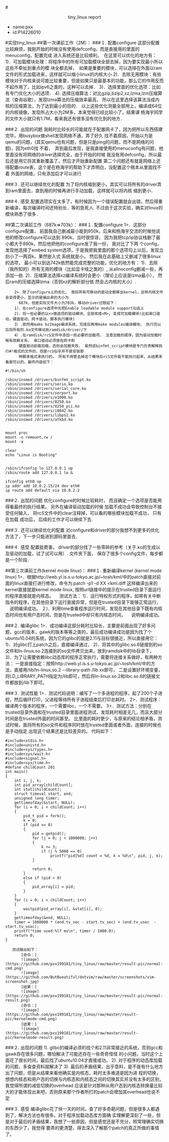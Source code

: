 #<center>tiny_linux report</center>
* name:pxx
* id:P14226010

#实现tiny_linux
##第一次课前工作（2M）：
###１. 配置configure
            这部分配置比较麻烦，我刚开始的时候没有使用defconfig，而是直接用的里面的menuconfig，配置完成
		进入系统还是比较顺利，　在这里可以优化的地方有：
		1)．可加载模块处理：将程序中的所有可加载模块全部去掉，因为要实现最小所以这些不牵扯到重点的模
            块全都去掉，　如果是重要的模块，可以选择在外面以ram文件的形式加载进来，这样就可以缩小linux的内核大小
		2)．去除无用模块：有些模块对于内核来说可能比较重要，但是如果只是最基本的功能，那么它的作用反而
            不起作用了，比如ipv6之类的，这种可以去掉．
		3)．选择里面的优化选项：比如有专门优化大小的选项．
		4). 选择压缩算法：对比gzip,bzip2,xz,lzma,lzm压缩算法（查询谷歌），发现lzma算法的压缩效率最高，
            所以在这里选择该算法当成内核的压缩算法，为了达到最小的目的．
        以上这些优化测量全部用上，编译成64位的内核镜像，发现所占大小为2M多，本来觉得已经比较小了，结果课
        杨海宇同学的文件大小就只有1.7M，看来我还有很多没有优化到的地方．

###２. 出现的问题
            我耗时比较长的可能就在于配置网卡了，因为把所以东西搭建完毕，用busybox做shell发现网络不通，弄了好久
		找不着原因，开始以为是qemu的问题，(其实qemu也有问题，但是只是ping的问题，而不是网络的问题)，因为eth0找
		不着，　弄到最后发现，是我直接使用的menuconfig有问题，他里面没有将网络的driver选择完全，由于开始的时候
		我没有用defconfig，所以最后还是用它将其重新覆盖了，然后才开始重新配置
            第二个问题还有就是网络上还得配置route表，这个是在杨海宇的帮助下才弄明白，没配置这个根本从里面找不着
		外面的网络，只有添加后才可以进行

###３. 还可以继续优化的配置
            为了将内核缩到更小，其实可以将所有的driver弄到ram里面去，直到用的时候再进行手动加载，这样就可以将内核
		缩到更小．

###４. 感受
            配置选项实在太多了，有时候因为一个错误配置就会出错，然后得重新编译，每次编译时间还特别长．等的急死人.
		不过由于这次实验，确实对linux的模块熟悉了很多．


##第二次课前工作（687k=>703k）：
###１. 配置configure
		1>．这部分configure配置， 前面我自己删减最小能到950k，后来和杨海宇交流的时候他说他的修改configure可以达到
		  890k，当时很惊讶， 因为我把tcp/ip协议栈删了最小都大于890k，然后他把他的configure发了我一份， 我对比了下两
		  个config，发现他选择了embed system选项，于是我把我里面的那个选项勾上以后，发现立刻小了一两百k，果然嵌入式
		  系统就是小， 然后我在此基础上又删减了很多linux的选项， 最小可以到达742k依然能完成完整的功能，优化的地方有：
		1)．去除（我所知的）所有无用的模块（比如显卡啥之类的）, 从allnoconfig删减一些，再添加一些.
		2)．压缩算法选择xz编译系统时会更小（理论上应该是lzma最小）， 然后ram的压缩选择lzma（否则xz的解析部分依
		  然会占内核的大小）.
		
		2>．除了configure上的优化， 我将所有可移动的驱动全都移出kernel，这样内核文件会变得更小，显示的是编出来的大小为
		  687k，但是实际文件大小为703k，移动driver过程如下：
		1)．在configure选项中先把Enable loadable module support勾选上
		2)．将一些必要的以<>做选项的驱动模块，全部改成<M>, 变成可加载模块(比如串口驱动，键盘驱动，网卡驱动，脚本执行模块)
		3）.依然用make bzImage编译系统，完成后再用make modules编译模块， 执行完以后将所有的.ko文件移动到ramdisk/driver/下
		4）.在ramdisk/rcS文件中添加一些必要的加载项， 注意加载的顺序，因为驱动加载时候有依赖关系， 串口驱动必须放在网卡和
		  键盘驱动前面加载，否则会加载失败， 虽然说binfmt_script模块是专门负责解释执行#!格式的文件的，但是rcS似乎并不是安装那
		  种脚本格式来执行的， 所有不用管去掉这个模块后rcS文件能不能执行起来，从结果来看是可以的，最终内容如下：
```
#!/bin/sh

/sbin/insmod /drivers/binfmt_script.ko
/sbin/insmod /drivers/serio.ko
/sbin/insmod /drivers/serial_core.ko
/sbin/insmod /drivers/serport.ko
/sbin/insmod /drivers/e1000.ko
/sbin/insmod /drivers/8250.ko
/sbin/insmod /drivers/8250_pci.ko
/sbin/insmod /drivers/i8042.ko
/sbin/insmod /drivers/libps2.ko
/sbin/insmod /drivers/atkbd.ko


mount proc
mount -o remount,rw /
mount -a

clear
echo "Linux is Booting"


/sbin/ifconfig lo 127.0.0.1 up
/sbin/route add 127.0.0.1 lo &

ifconfig eth0 up
ip addr add 10.0.2.15/24 dev eth0
ip route add default via 10.0.2.2

```
###２. 出现的问题
            优化configure的时候比较耗时， 而且确定一个选项是否能用得看最终的执行结果。 另外在编译驱动加载的时候
		  加载不成功会导致控制台不接受任何输入， 将rcS文件中的clear注释掉，可以看的哪些模块加载不成功， 只有在加载
		  成功后， 后续的工作才可以继续下去.

###３. 还可以继续优化的配置
            对configure和driver的部分我想不到更多的优化方法了，下一步只能进到源码里面去．

###４. 感受
            配置挺费事， driver的部分找了一些零碎的参考（关于.ko的生成以及驱动的加载，试了试可以用）.
		  文件夹下面， 保存了很多个config文件，每步都是一个阶段．

		

##第三次课前工作(kernel mode linux)：
###１. 重新编译kernel (kernel mode linux)
		1>．根据http://web.yl.is.s.u-tokyo.ac.jp/~tosh/kml/中的patch直接对前面的linux直接打进行修改，命令为:patch -p1 -d XX <kml.diff
		  这样编译出来的kernel直接就是kernel mode linux, 按照url链接中的提示在trusted目录下面运行的程序直接就是内核态。
		  　测试方法：
		          1)．运行特权形式的程序，如带有关中断指令的程序，在其他目录下运行直接异常，但是在trusted目录下能够正常运行，
		  　说明编译成功。
		          ２)．利用time查看程序运行时间，发现在其他目录下既有内核态时间也有用户态时间，但是在trusted中却只有内核态时间，
		  　说明编译成功。
		  
###２. 编译glibc
		1>．成功编译这部分耗时比较长，主要是前面出现了好多问题，gcc的版本，gawk的版本等等之类的，最后成功编译成功是因为找了个
		  ubuntu10.04的系统，因为它的glibc的就是2.11与目标很接近，所以直接用它：
		1)．对glibc打上patch之后，直接编译通过，
		2)．将其中的glibc.so.6链接到的so文件和ln-linux.so.2连接到的so文件拷贝出来，放到ramdisk中的lib目录下，
		3)．为了让需要依赖libc动态库的程序正常执行，需要将连接关系做好，有两种方法：
		  一是直接指定：按照http://web.yl.is.s.u-tokyo.ac.jp/~tosh/kml/中的方法，直接用/lib/ln-linux.so.2 --library-path /lib xx即可，
		  二是设置好环境变量，将LD_LIBRARY_PATH指定为/lib即可，然后将ln-linux.so.2和libc.so.6的链接文件都放到/lib下即可。
		  
###３. 测试性能
		1>．测试代码说明：编写了一个多进程的程序，起了200个子进程，然后循环打印，父进程等待所有子进程结束后打印总耗时。
		2>．测试程序：编译两个版本的程序，一个需要libc，一个不需要。
		3>．测试方法：分别在trusted目录外面和在trusted目录里面进程测试，发现耗时相差无几，而且大部分时间是在trusted外面的时间甚至。
		  比里面的耗时更少，与原来的结论相矛盾，测试时候，我将所有的so文件和程序同时放在trusted里面或者外面，连接的时候也是手动指定
		  出现这个结果还是比较差异的。
	   代码如下：
```
#include<stdio.h>
#include<unistd.h>
#include<sys/types.h>
#include<sys/wait.h>
#include<signal.h>
#include<sys/time.h>
#define childCount 201
int main()
{
	int i, j, k;
	int pid_array[childCount];
	int stat[childCount];
	struct timeval start, end;
	unsigned long timer;
	gettimeofday(&start, NULL);
	for (i = 0; i < childCount; i++)
	{
		pid_t pid = fork();
		k = 0;
		if (pid == 0)
		{	
			pid = getpid();
			for (j = 0; j < 1000000; j++)
			{
				k += 3;
				if (j % 5000 == 0)
					printf("pid[%d] count = %d, k = %d\n", pid, j, k);
			}
				
			return 0;
		}
		else if (pid > 0)
		{
			pid_array[i] = pid;
		}
	}
	for (i = 0; i < childCount; i++)
	{
		waitpid(pid_array[i], &stat[i], 0);
	}
	gettimeofday(&end, NULL);
	timer = 1000000 * (end.tv_sec - start.tv_sec) + (end.tv_usec  -start.tv_usec);
	printf("time used:%lf ms\n", timer / 1000.0);
	return 0;
}
```
	   测试输出如下：
	   	   [命令：]
	   	   ![image](https://github.com/pxx199181/tiny_linux/raw/master/result-pic/normal-cmd.png)
	   	   ![image](https://github.com/ButBueatiful/dotvim/raw/master/screenshots/vim-screenshot.jpg)
	   	   [结果：]
	   	   ![image](https://github.com/pxx199181/tiny_linux/raw/master/result-pic/normal-result.png)
	   	   [命令：]
	   	   ![image](https://github.com/pxx199181/tiny_linux/raw/master/result-pic/kernelmode-cmd.png)
	   	   [结果：]
	   	   ![image](https://github.com/pxx199181/tiny_linux/raw/master/result-pic/kernelmode-result.png)
	   	   
###２. 出现的问题
            1). glibc的编译必须的找个和2.11非常接近的系统，否则gcc和gawk存在很多问题，哪怕解决了可能还存在一些奇奇怪怪
		  的小问题，当时这个上面花了很长时间，最后找了ubuntu10.04才直接成功。
            2). 对于程序的动态库加载的问题，多查查资料就解决了
            3). 最后的矛盾结果，出乎意料，是不是有什么地方出了问题，但是从结果来看他确实是内核态，耗时太多难道是因为进
		  程的切换，想想内核态和用户态的切换与内核态和内核态之间的切换其实并没有太多的区别，我觉得所谓的减低切换的overhead
		  应该是针对那种从用户态到内核态转换量比较大的才能体现出来吧，否则原来那个作者所打的patch会增加其overhead也说不定

###３. 感受
            编译glibc花了快一天的时间，查了好多奇葩问题，但是很多人都遇到了，解决方法也有很多。对于程序加载动态库方面确
		 实理解更深刻了一些，但是对于最后的矛盾结果，我想了一些原因，但是感觉还是不充分，照常理确实切换的东西少了，我觉得
		 要弄的更清楚，得去深入了解那个patch的真正所做的事情了。

		


